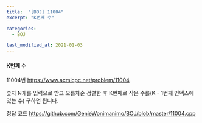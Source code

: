 ```yaml
---
title:  "[BOJ] 11004"
excerpt: "K번째 수"

categories:
  - BOJ

last_modified_at: 2021-01-03
---
```


#### K번째 수

11004번 <https://www.acmicpc.net/problem/11004>

숫자 N개를 입력으로 받고 오름차순 정렬한 후 K번째로 작은 수를(K - 1번째 인덱스에 있는 수) 구하면 됩니다.

정답 코드 <https://github.com/GenieWonimanimo/BOJ/blob/master/11004.cpp>